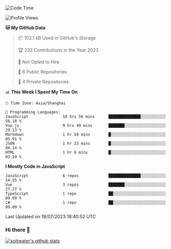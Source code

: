 <!--START_SECTION:waka-->
![Code Time](http://img.shields.io/badge/Code%20Time-2%2C264%20hrs%2030%20mins-blue)

![Profile Views](http://img.shields.io/badge/Profile%20Views-0-blue)

**🐱 My GitHub Data** 

> 📦 102.1 kB Used in GitHub's Storage 
 > 
> 🏆 232 Contributions in the Year 2023
 > 
> 🚫 Not Opted to Hire
 > 
> 📜 6 Public Repositories 
 > 
> 🔑 4 Private Repositories 
 > 
📊 **This Week I Spent My Time On** 

```text
🕑︎ Time Zone: Asia/Shanghai

💬 Programming Languages: 
JavaScript               18 hrs 56 mins      ██████████████░░░░░░░░░░░   56.18 % 
Vue.js                   9 hrs 49 mins       ███████░░░░░░░░░░░░░░░░░░   29.13 % 
Markdown                 1 hr 59 mins        █░░░░░░░░░░░░░░░░░░░░░░░░   05.91 % 
JSON                     1 hr 23 mins        █░░░░░░░░░░░░░░░░░░░░░░░░   04.14 % 
HTML                     1 hr 6 mins         █░░░░░░░░░░░░░░░░░░░░░░░░   03.29 % 
```

**I Mostly Code in JavaScript** 

```text
JavaScript               6 repos             ██████████████░░░░░░░░░░░   54.55 % 
Vue                      3 repos             ███████░░░░░░░░░░░░░░░░░░   27.27 % 
TypeScript               1 repo              ██░░░░░░░░░░░░░░░░░░░░░░░   09.09 % 
C#                       1 repo              ██░░░░░░░░░░░░░░░░░░░░░░░   09.09 % 
```




 Last Updated on 18/07/2023 18:40:52 UTC
<!--END_SECTION:waka-->

### Hi there 👋
[![soitwater's github stats](https://github-readme-stats.vercel.app/api?username=soitwater)](https://github.com/soitwater/github-readme-stats)
